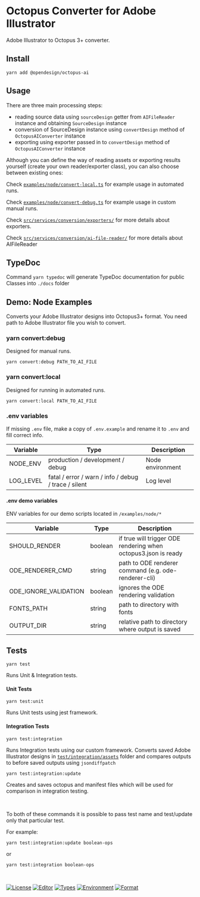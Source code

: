 # Octopus Converter for Adobe Illustrator

Adobe Illustrator to Octopus 3+ converter.

## Install

```
yarn add @opendesign/octopus-ai
```

## Usage

There are three main processing steps:

- reading source data using `sourceDesign` getter from `AIFileReader` instance and obtaining `SourceDesign` instance
- conversion of SourceDesign instance using `convertDesign` method of `OctopusAIConverter` instance
- exporting using exporter passed in to `convertDesign` method of `OctopusAIConverter` instance

Although you can define the way of reading assets or exporting results yourself (create your own reader/exporter class), you can also choose between existing ones:

Check [`examples/node/convert-local.ts`](./examples/node/convert-local.ts) for example usage in automated runs.

Check [`examples/node/convert-debug.ts`](./examples/node/convert-debug.ts) for example usage in custom manual runs.

Check [`src/services/conversion/exporters/`](./src/services/conversion/exporters/index.ts) for more details about exporters.

Check [`src/services/conversion/ai-file-reader/`](./src/services/conversion/ai-file-reader/index.ts) for more details about AIFileReader

## TypeDoc

Command `yarn typedoc` will generate TypeDoc documentation for public Classes into `./docs` folder

## Demo: Node Examples

Converts your Adobe Illustrator designs into Octopus3+ format.
You need path to Adobe Illustrator file you wish to convert.

### yarn convert:debug

Designed for manual runs.

```
yarn convert:debug PATH_TO_AI_FILE
```

### yarn convert:local

Designed for running in automated runs.

```
yarn convert:local PATH_TO_AI_FILE
```

### .env variables

If missing `.env` file, make a copy of `.env.example` and rename it to `.env` and fill correct info.

| Variable  | Type                                                 | Description      |
| --------- | ---------------------------------------------------- | ---------------- |
| NODE_ENV  | production / development / debug                     | Node environment |
| LOG_LEVEL | fatal / error / warn / info / debug / trace / silent | Log level        |

#### .env demo variables

ENV variables for our demo scripts located in `/examples/node/*`

| Variable              | Type    | Description                                                    |
| --------------------- | ------- | -------------------------------------------------------------- |
| SHOULD_RENDER         | boolean | if true will trigger ODE rendering when octopus3.json is ready |
| ODE_RENDERER_CMD      | string  | path to ODE renderer command (e.g. ode-renderer-cli)           |
| ODE_IGNORE_VALIDATION | boolean | ignores the ODE rendering validation                           |
| FONTS_PATH            | string  | path to directory with fonts                                   |
| OUTPUT_DIR            | string  | relative path to directory where output is saved               |

## Tests

```
yarn test
```

Runs Unit & Integration tests.

#### Unit Tests

```
yarn test:unit
```

Runs Unit tests using jest framework.

#### Integration Tests

```
yarn test:integration
```

Runs Integration tests using our custom framework.
Converts saved Adobe Illustrator designs in
[`test/integration/assets`](./test/integration/assets) folder and compares outputs to before saved outputs using `jsondiffpatch`

```
yarn test:integration:update
```

Creates and saves octopus and manifest files which will be used for comparison in integration testing.

&nbsp;

To both of these commands it is possible to pass test name and test/update only that particular test.

For example:

```
yarn test:integration:update boolean-ops
```

or

```
yarn test:integration boolean-ops
```

&nbsp;

[![License](https://img.shields.io/badge/license-Apache%202.0-green)](https://www.apache.org/licenses/LICENSE-2.0)
[![Editor](https://img.shields.io/badge/editor-Adobe%20Illustrator-orange)](https://www.adobe.com/products/illustrator.html)
[![Types](https://img.shields.io/badge/types-Typescript-blue)](https://www.typescriptlang.org/docs/)
[![Environment](https://img.shields.io/badge/environment-Node.js-brightgreen)](https://nodejs.org/en/)
[![Format](https://img.shields.io/badge/format-Octopus%203%2B-blue)](https://octopus-schema.avocode.com/)
